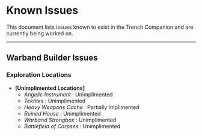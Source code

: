 # Known Issues

This document lists issues known to exist in the Trench Companion and are currently being worked on.


---

## Warband Builder Issues

### **Exploration Locations**
- **[Unimplimented Locations]** 
  - *Angelic Instrument* : Unimplimented
  - *Tektites* : Unimplimented
  - *Heavy Weapons Cache* : Partially Implimented
  - *Ruined House* : Unimplimented
  - *Warband Strongbox* : Unimplimented
  - *Battlefield of Corpses* : Unimplimented